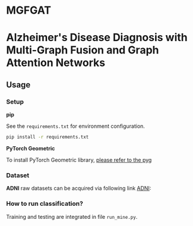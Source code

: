 # MGFGAT
# Alzheimer's Disease Diagnosis with Multi-Graph Fusion and Graph Attention Networks

## Usage
### Setup
**pip**

See the `requirements.txt` for environment configuration. 
```bash
pip install -r requirements.txt
```
**PyTorch Geometric**

To install PyTorch Geometric library, [please refer to the pyg](https://pytorch-geometric.readthedocs.io/en/latest/notes/installation.html)

### Dataset 
**ADNI** raw datasets can be acquired via following link [ADNI](https://adni.loni.usc.edu/):

### How to run classification?
Training and testing are integrated in file `run_mine.py`.
